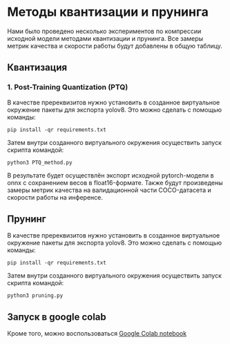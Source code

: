 # Методы квантизации и прунинга

Нами было проведено несколько экспериментов по компрессии исходной модели методами квантизации и прунинга. Все замеры метрик качества и скорости работы будут добавлены в общую таблицу.

## Квантизация

### 1. Post-Training Quantization (PTQ)

В качестве пререквизитов нужно установить в созданное виртуальное окружение пакеты для экспорта yolov8. Это можно сделать с помощью команды:

```pip install -qr requirements.txt```

Затем внутри созданного виртуального окружения осуществить запуск скрипта командой:

```python3 PTQ_method.py```

В результате будет осуществлён экспорт исходной pytorch-модели в onnx с сохранением весов в float16-формате. Также будут произведены замеры метрик качества на валидационной части COCO-датасета и скорости работы на инференсе.

## Прунинг

В качестве пререквизитов нужно установить в созданное виртуальное окружение пакеты для экспорта yolov8. Это можно сделать с помощью команды:

```pip install -qr requirements.txt```

Затем внутри созданного виртуального окружения осуществить запуск скрипта командой:

```python3 pruning.py```

## Запуск в google colab

Кроме того, можно воспользоваться [Google Colab notebook](https://colab.research.google.com/drive/1p7koJbw8LpwrGWa2tzfjZmiRxe7jRmEy?usp=sharing)